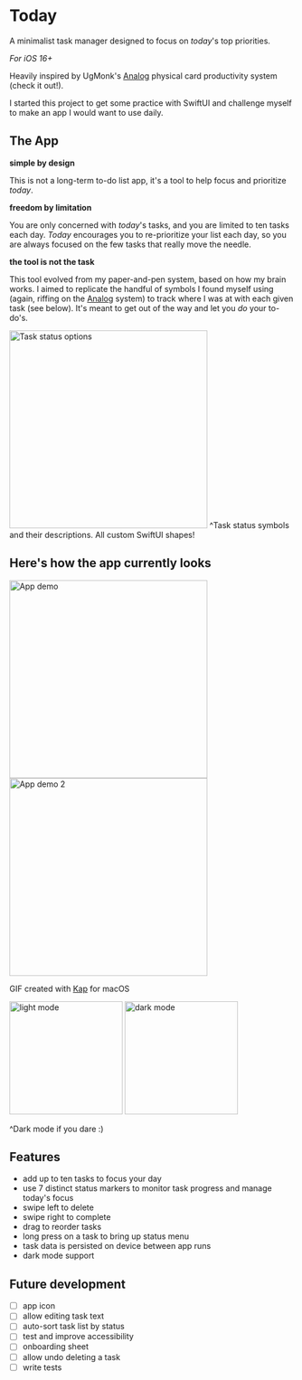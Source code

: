 # Today
A minimalist task manager designed to focus on *today*'s top priorities. 

*For iOS 16+*

Heavily inspired by UgMonk's [Analog](https://ugmonk.com/pages/analog) physical card productivity system (check it out!). 

I started this project to get some practice with SwiftUI and challenge myself to make an app I would want to use daily. 



## The App
**simple by design**

This is not a long-term to-do list app, it's a tool to help focus and prioritize *today*.

**freedom by limitation**

You are only concerned with *today*'s tasks, and you are limited to ten tasks each day. *Today* encourages you to re-prioritize your list each day, so you are always focused on the few tasks that really move the needle.

**the tool is not the task**

This tool evolved from my paper-and-pen system, based on how my brain works. 
I aimed to replicate the handful of symbols I found myself using (again, riffing on the [Analog](https://ugmonk.com/pages/analog) system) to track where I was at with each given task (see below). 
It's meant to get out of the way and let you *do* your to-do's. 

<img src="https://github.com/jon-tous/Today/blob/main/Screenshots/today-all-actions.png" alt="Task status options" width="350"/>
^Task status symbols and their descriptions. All custom SwiftUI shapes!

## Here's how the app currently looks
<img src="https://github.com/jon-tous/Today/blob/main/Screenshots/lightmode-demo-1.gif" alt="App demo" width="350">

<img src="https://github.com/jon-tous/Today/blob/main/Screenshots/lightmode-swipeActions-demo.gif" alt="App demo 2" width="350">

GIF created with [Kap](https://getkap.co/) for macOS

<img src="https://github.com/jon-tous/Today/blob/main/Screenshots/lightmode-example-1.png" alt="light mode" width="200"> <img src="https://github.com/jon-tous/Today/blob/main/Screenshots/darkmode-example-1.png" alt="dark mode" width="200">

^Dark mode if you dare :)

## Features
- add up to ten tasks to focus your day
- use 7 distinct status markers to monitor task progress and manage today's focus
- swipe left to delete
- swipe right to complete
- drag to reorder tasks
- long press on a task to bring up status menu
- task data is persisted on device between app runs
- dark mode support

## Future development
- [ ] app icon
- [ ] allow editing task text
- [ ] auto-sort task list by status
- [ ] test and improve accessibility
- [ ] onboarding sheet
- [ ] allow undo deleting a task
- [ ] write tests
